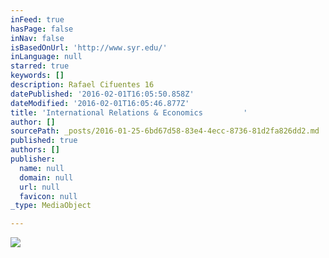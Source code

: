 ```yaml
---
inFeed: true
hasPage: false
inNav: false
isBasedOnUrl: 'http://www.syr.edu/'
inLanguage: null
starred: true
keywords: []
description: Rafael Cifuentes 16
datePublished: '2016-02-01T16:05:50.858Z'
dateModified: '2016-02-01T16:05:46.877Z'
title: 'International Relations & Economics         '
author: []
sourcePath: _posts/2016-01-25-6bd67d58-83e4-4ecc-8736-81d2fa826dd2.md
published: true
authors: []
publisher:
  name: null
  domain: null
  url: null
  favicon: null
_type: MediaObject

---
```

![](https://the-grid-user-content.s3-us-west-2.amazonaws.com/5d7f7e08-3832-4c69-95b3-05bf74e53cbb.jpg)